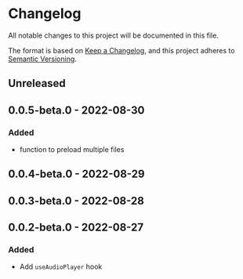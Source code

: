 # Changelog

All notable changes to this project will be documented in this file.

The format is based on [Keep a Changelog](https://keepachangelog.com/en/1.0.0/),
and this project adheres to [Semantic Versioning](https://semver.org/spec/v2.0.0.html).

## Unreleased

## 0.0.5-beta.0 - 2022-08-30
### Added
- function to preload multiple files

## 0.0.4-beta.0 - 2022-08-29

## 0.0.3-beta.0 - 2022-08-28

## 0.0.2-beta.0 - 2022-08-27
### Added
- Add `useAudioPlayer` hook
